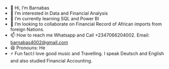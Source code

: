 - 👋 Hi, I’m Barnabas
- 👀 I’m interested in Data and Financial Analysis
- 🌱 I’m currently learning SQL and Power BI
- 💞️ I’m looking to collaborate on Financial Record of African imports from foreign Nations.
- 📫 How to reach me Whatsapp and Call +2347066204002. Email: barnabas4002@gmail.com
- 😄 Pronouns: He
- ⚡ Fun fact:I love good music and Travelling. 
I speak Deutsch and English and also studied Financial Accounting. 
<!---
Anunobibarnabas/Anunobibarnabas is a ✨ special ✨ repository because its `README.md` (this file) appears on your GitHub profile.
You can click the Preview link to take a look at your changes.
--->
